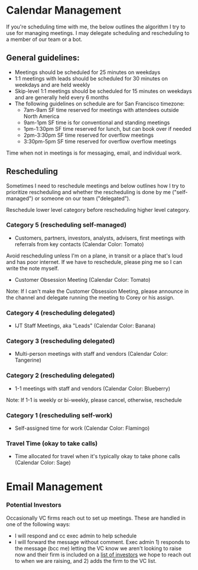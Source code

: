 # Calendar Management 

If you're scheduling time with me, the below outlines the algorithm I try to use for managing meetings. I may delegate scheduling and rescheduling to a member of our team or a bot. 

## General guidelines: 

- Meetings should be scheduled for 25 minutes on weekdays 
- 1:1 meetings with leads should be scheduled for 30 minutes on weekdays and are held weekly
- Skip-level 1:1 meetings should be scheduled for 15 minutes on weekdays and are generally held every 6 months
- The following guidelines on schedule are for San Francisco timezone: 
  - 7am-9am SF time reserved for meetings with attendees outside North America    
  - 9am-1pm SF time is for conventional and standing meetings  
  - 1pm-1:30pm SF time reserved for lunch, but can book over if needed  
  - 2pm-3:30pm SF time reserved for overflow meetings 
  - 3:30pm-5pm SF time reserved for overflow overflow meetings 

Time when not in meetings is for messaging, email, and individual work. 

## Rescheduling 

Sometimes I need to reschedule meetings and below outlines how I try to prioritize rescheduling and whether the rescheduling is done by me ("self-managed") or someone on our team ("delegated").

Reschedule lower level category before rescheduling higher level category.

### Category 5 (rescheduling self-managed) 

- Customers, partners, investors, analysts, advisers, first meetings with referrals from key contacts (Calendar Color: Tomato) 

Avoid rescheduling unless I'm on a plane, in transit or a place that's loud and has poor internet. If we have to reschedule, please ping me so I can write the note myself. 

- Customer Obsession Meeting (Calendar Color: Tomato) 

Note: If I can't make the Customer Obsession Meeting, please announce in the channel and delegate running the meeting to Corey or his assign. 

### Category 4 (rescheduling delegated) 

- IJT Staff Meetings, aka "Leads" (Calendar Color: Banana) 

### Category 3 (rescheduling delegated) 

- Multi-person meetings with staff and vendors (Calendar Color: Tangerine) 

### Category 2 (rescheduling delegated) 

- 1-1 meetings with staff and vendors (Calendar Color: Blueberry) 

Note: If 1-1 is weekly or bi-weekly, please cancel, otherwise, reschedule

### Category 1 (rescheduling self-work) 

- Self-assigned time for work (Calendar Color: Flamingo) 

### Travel Time (okay to take calls) 

- Time allocated for travel when it's typically okay to take phone calls (Calendar Color: Sage) 

# Email Management

### Potential Investors

Occasionally VC firms reach out to set up meetings. These are handled in one of the following ways:

- I will respond and cc exec admin to help schedule
- I will forward the message without comment. Exec admin 1) responds to the message (bcc me) letting the VC know we aren't looking to raise now and their firm is included on a [list of investors](https://docs.google.com/spreadsheets/d/1E9ks7mXmQBxrxvzGbL530bA5AzLHFiz5iq-hldaVc3Q/edit#gid=0) we hope to reach out to when we are raising, and 2) adds the firm to the VC list.
